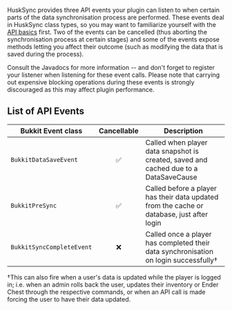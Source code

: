 HuskSync provides three API events your plugin can listen to when certain parts of the data synchronisation process are performed. These events deal in HuskSync class types, so you may want to familiarize yourself with the [API basics](API) first. Two of the events can be cancelled (thus aborting the synchronisation process at certain stages) and some of the events expose methods letting you affect their outcome (such as modifying the data that is saved during the process).

Consult the Javadocs for more information -- and don't forget to register your listener when listening for these event calls. Please note that carrying out expensive blocking operations during these events is strongly discouraged as this may affect plugin performance.

## List of API Events
| Bukkit Event class        | Cancellable | Description                                                                                 |
|---------------------------|:-----------:|---------------------------------------------------------------------------------------------|
| `BukkitDataSaveEvent`     |      ✅     | Called when player data snapshot is created, saved and cached due to a DataSaveCause        |
| `BukkitPreSync`           |      ✅     | Called before a player has their data updated from the cache or database, just after login  |
| `BukkitSyncCompleteEvent` |      ❌     | Called once a player has completed their data synchronisation on login successfully&dagger; |

&dagger;This can also fire when a user's data is updated while the player is logged in; i.e. when an admin rolls back the user, updates their inventory or Ender Chest through the respective commands, or when an API call is made forcing the user to have their data updated.